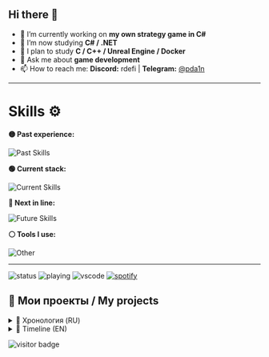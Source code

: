 ## Hi there 👋

- 🔭 I’m currently working on **my own strategy game in C#**
- 🌱 I’m now studying **C# / .NET**
- 🎯 I plan to study **C / C++ / Unreal Engine / Docker**
- 💬 Ask me about **game development**
- 📫 How to reach me: **Discord:** rdefi | **Telegram:** [@pda1n](https://t.me/pda1n)

---

# Skills ⚙️

**🟡 Past experience:**

![Past Skills](https://skillicons.dev/icons?i=py,ts,bots,nodejs,androidstudio,unity,godot,sqlite,postgres,qt)

**🟢 Current stack:**

![Current Skills](https://skillicons.dev/icons?i=cs,dotnet)

**🔵 Next in line:**

![Future Skills](https://skillicons.dev/icons?i=c,cpp,unreal,docker)

**⚪ Tools I use:**

![Other](https://skillicons.dev/icons?i=windows,vscode,discord)

---

![status](https://nocache.advaith.workers.dev?url=https://img.shields.io/endpoint?url=https://dev.discordprofiles.me/api/badge/status/759115035594457098?simple=true)
![playing](https://nocache.advaith.workers.dev?url=https://img.shields.io/endpoint?url=https://dev.discordprofiles.me/api/badge/playing/759115035594457098)
![vscode](https://nocache.advaith.workers.dev?url=https://img.shields.io/endpoint?url=https://dev.discordprofiles.me/api/badge/vscode/759115035594457098)
[![spotify](https://nocache.advaith.workers.dev?url=https://img.shields.io/endpoint?url=https://dev.discordprofiles.me/api/badge/spotify/759115035594457098)](https://dev.discordprofiles.me/openspotify/759115035594457098)

## 🚀 Мои проекты / My projects

<details>
  <summary>📜 Хронология (RU)</summary>

1. [**CucumberBot**](https://github.com/DaniilP25/CucumberBot) *(май – август 2022)*  
   Дискорд-бот на **Python**, мой первый серьёзный проект.  
   Объединил **90 сообществ** и **3K уникальных пользователей**.  
   Благодаря нему получил опыт и знакомства 🙌  
  ⚠️ *Сейчас не работает, требует фиксов*  

---

2. [**MorseLang**](https://github.com/DaniilP25/MorseLang) *(февраль 2023)*  
   Псевдоязык программирования на **Python**.  
   Рофл-проект, **работает** ✅  

---

3. [**CucumberMsg (old)**](https://github.com/DaniilP25/CucumberMsg-old) *(апрель 2023)*  
   Попытка сделать свой мессенджер:  
   - простой фронтенд  
   - backend на **Flask**
❓ *Не знаю, работает ли*  

---

4. [**DoubleN**](https://github.com/DaniilP25/DoubleN) *(июль – август 2023)*  
   Игра-платформер на **Unity**:  
   - меню с музыкой и заставкой (GIF)  
   - своя физика (немного странная 😅)  
   - чисто фановый проект
Рофл-проект, ✅ **работает**  

---

5. [**invert**](https://github.com/DaniilP25/invert) *(январь 2024)*  
   Пародия на **Geometry Dash**.  
   - реализована своя физика  
❓ *Не знаю, работает ли*  

---

6. [**Racing-game**](https://github.com/DaniilP25/Racing-game) *(июнь 2024)*  
   Простая гонка в ретро-стиле на **Python**.  
   Делал для зачёта.  
   ✅ *Работает*  

---

7. [**Todo-App**](https://github.com/DaniilP25/Todo-App) *(январь 2025)*  
   Минималистичное ToDo-приложение.  
   Делал для зачёта.  
   ✅ *Работает*  

---

8. [**FedyxBot**](https://github.com/DaniilP25/FedyxBot) *(апрель 2025)*  
   Телеграм-бот на **TypeScript (grammy)**:  
   - создание предложек  
   - отправка сообщений в группу и обратно
   - 3 кнопки под сообщением: заблокировать, разблокировать и еще что-то
✅ *Работает*  

---

9. [**ccmbrmsg**](https://github.com/DaniilP25/ccmbrmsg) *(май 2025)*  
   Новая попытка создать свой мессенджер.  
   - фронтенд: **React + Vite**  
   - backend: **Express.js**  
   Застрял на логин-панели, но она получилась зачетной 🙂  
❓ *Работает?*  

---

💡 Были и другие проекты:  
- Discord-боты (pycord, discord.js и др.)  
- музыкальный плеер  
- много проектов, которые утеряны навсегда…  
Press **F**! 🪦

---

Если хотите оживить какой-то проект - пожалуйста, делайте fork, отправляйте pull requests :)
Спасибо, что дочитали до конца. Хорошего вам дня!

</details>

<details>
  <summary>📜 Timeline (EN)</summary>

1. [**CucumberBot**](https://github.com/DaniilP25/CucumberBot) *(May – August 2022)*  
   Discord bot written in **Python**, my first serious project.  
   Connected **90 communities** and **3K unique users**.  
   Helped me gain experience and make new connections 🙌  
   ⚠️ *Currently not working, needs fixes*  

---

2. [**MorseLang**](https://github.com/DaniilP25/MorseLang) *(February 2023)*  
   A pseudo programming language in **Python**.  
   Fun project, **works** ✅  

---

3. [**CucumberMsg (old)**](https://github.com/DaniilP25/CucumberMsg-old) *(April 2023)*  
   An attempt to make my own messenger:  
   - simple frontend  
   - backend on **Flask**  
  ❓ *Not sure if it works*  

---

4. [**DoubleN**](https://github.com/DaniilP25/DoubleN) *(July – August 2023)*  
   A platformer game on **Unity**:  
   - menu with music and intro (GIF)  
   - custom physics (a bit weird 😅)  
   - just a fun project  
   Meme project, ✅ **works**  

---

5. [**invert**](https://github.com/DaniilP25/invert) *(January 2024)*  
   A parody of **Geometry Dash**.  
   - implemented custom physics  
  ❓ *Not sure if it works*  

---

6. [**Racing-game**](https://github.com/DaniilP25/Racing-game) *(June 2024)*  
   A simple retro-style racing game in **Python**.  
   Made for a class project.  
   ✅ *Works*  

---

7. [**Todo-App**](https://github.com/DaniilP25/Todo-App) *(January 2025)*  
   A minimalist ToDo application.  
   Made for a class project.  
   ✅ *Works*  

---

8. [**FedyxBot**](https://github.com/DaniilP25/FedyxBot) *(April 2025)*  
   Telegram bot in **TypeScript (grammy)**:  
   - suggestion creation  
   - sending messages between a group and the bot  
   - 3 buttons under messages: block, unblock, and something else  
   ✅ *Works*  

---

9. [**ccmbrmsg**](https://github.com/DaniilP25/ccmbrmsg) *(May 2025)*  
   Another attempt to build my own messenger.  
   - frontend: **React + Vite**  
   - backend: **Express.js**  
   Got stuck on the login panel, but it turned out pretty decent 🙂  
  ❓ *Does it work?*  

---

💡 There were also other projects:  
- Discord bots (pycord, discord.js, etc.)  
- a music player  
- many projects that are forever lost…  
Press **F**! 🪦

---

If you want to revive any project — feel free to fork it and send pull requests :)  
Thanks for reading till the end. Have a great day!

</details>

![visitor badge](https://visitor-badge.laobi.icu/badge?page_id=daniilp25.visitor-badge&format=true)
